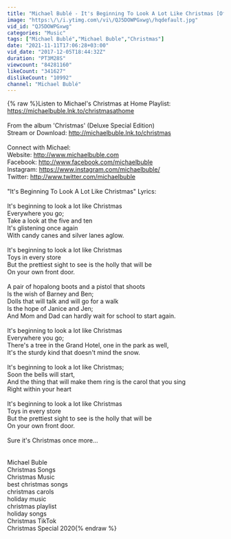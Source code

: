 ```yaml
---
title: "Michael Bublé - It's Beginning To Look A Lot Like Christmas [Official HD Audio]"
image: "https:\/\/i.ytimg.com\/vi\/QJ5DOWPGxwg\/hqdefault.jpg"
vid_id: "QJ5DOWPGxwg"
categories: "Music"
tags: ["Michael Bublé","Michael Buble","Christmas"]
date: "2021-11-11T17:06:28+03:00"
vid_date: "2017-12-05T18:44:32Z"
duration: "PT3M28S"
viewcount: "84281160"
likeCount: "341627"
dislikeCount: "10992"
channel: "Michael Bublé"
---
```

{% raw %}Listen to Michael's Christmas at Home Playlist: <a rel="nofollow" target="blank" href="https://michaelbuble.lnk.to/christmasathome">https://michaelbuble.lnk.to/christmasathome</a><br /><br />From the album 'Christmas' (Deluxe Special Edition)<br />Stream or Download: <a rel="nofollow" target="blank" href="http://michaelbuble.lnk.to/christmas">http://michaelbuble.lnk.to/christmas</a><br /><br />Connect with Michael:<br />Website: <a rel="nofollow" target="blank" href="http://www.michaelbuble.com">http://www.michaelbuble.com</a><br />Facebook: <a rel="nofollow" target="blank" href="http://www.facebook.com/michaelbuble">http://www.facebook.com/michaelbuble</a><br />Instagram: <a rel="nofollow" target="blank" href="https://www.instagram.com/michaelbuble/">https://www.instagram.com/michaelbuble/</a><br />Twitter: <a rel="nofollow" target="blank" href="http://www.twitter.com/michaelbuble">http://www.twitter.com/michaelbuble</a><br /><br />&quot;It's Beginning To Look A Lot Like Christmas&quot; Lyrics:<br /><br />It's beginning to look a lot like Christmas<br />Everywhere you go;<br />Take a look at the five and ten<br />It's glistening once again<br />With candy canes and silver lanes aglow.<br /><br />It's beginning to look a lot like Christmas<br />Toys in every store<br />But the prettiest sight to see is the holly that will be<br />On your own front door.<br /><br />A pair of hopalong boots and a pistol that shoots<br />Is the wish of Barney and Ben;<br />Dolls that will talk and will go for a walk<br />Is the hope of Janice and Jen;<br />And Mom and Dad can hardly wait for school to start again.<br /><br />It's beginning to look a lot like Christmas<br />Everywhere you go;<br />There's a tree in the Grand Hotel, one in the park as well,<br />It's the sturdy kind that doesn't mind the snow.<br /><br />It's beginning to look a lot like Christmas;<br />Soon the bells will start,<br />And the thing that will make them ring is the carol that you sing<br />Right within your heart<br /><br />It's beginning to look a lot like Christmas<br />Toys in every store<br />But the prettiest sight to see is the holly that will be<br />On your own front door.<br /><br />Sure it's Christmas once more...<br /><br /><br />Michael Buble<br />Christmas Songs<br />Christmas Music<br />best christmas songs<br />christmas carols<br />holiday music<br />christmas playlist<br />holiday songs<br />Christmas TikTok<br />Christmas Special 2020{% endraw %}
